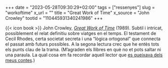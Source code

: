 +++
date = "2023-05-28T09:30:29+02:00"
tags = ["ressenyes"]
slug = "workoftime"
x_url = ""
title = "Great Work of Time"
x_source = "John Crowley"
tootid = "110445931340241986"
+++

{{< icon book >}} John Crowley, [*Great Work of Time*](https://en.wikipedia.org/wiki/Great_Work_of_Time) (1989). Subtil i intricat, possiblement el relat definitiu sobre viatges en el temps. El testament de Cecil Rhodes, certa societat secreta i una “lògica ortogonal” que connecta el passat amb futurs possibles. A la segona lectura crec que he entès tots els punts clau de la trama. (M’agraden els llibres en què no et pots saltar ni una paraula. La qual cosa em fa recordar aquell lector que [es queixava dels meus contes](/opinions/#2011.2).)

